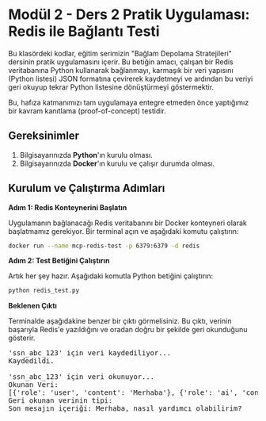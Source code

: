 # Modül 2 - Ders 2 Pratik Uygulaması: Redis ile Bağlantı Testi

Bu klasördeki kodlar, eğitim serimizin "Bağlam Depolama Stratejileri" dersinin pratik uygulamasını içerir. Bu betiğin amacı, çalışan bir Redis veritabanına Python kullanarak bağlanmayı, karmaşık bir veri yapısını (Python listesi) JSON formatına çevirerek kaydetmeyi ve ardından bu veriyi geri okuyup tekrar Python listesine dönüştürmeyi göstermektir.

Bu, hafıza katmanımızı tam uygulamaya entegre etmeden önce yaptığımız bir kavram kanıtlama (proof-of-concept) testidir.

## Gereksinimler

1.  Bilgisayarınızda **Python**'ın kurulu olması.
2.  Bilgisayarınızda **Docker**'ın kurulu ve çalışır durumda olması.

## Kurulum ve Çalıştırma Adımları

**Adım 1: Redis Konteynerini Başlatın**

Uygulamanın bağlanacağı Redis veritabanını bir Docker konteyneri olarak başlatmamız gerekiyor. Bir terminal açın ve aşağıdaki komutu çalıştırın:

```bash
docker run --name mcp-redis-test -p 6379:6379 -d redis
```

**Adım 2: Test Betiğini Çalıştırın**

Artık her şey hazır. Aşağıdaki komutla Python betiğini çalıştırın:

```bash
python redis_test.py
```

**Beklenen Çıktı**

Terminalde aşağıdakine benzer bir çıktı görmelisiniz. Bu çıktı, verinin başarıyla Redis'e yazıldığını ve oradan doğru bir şekilde geri okunduğunu gösterir.

<pre>
'ssn_abc_123' için veri kaydediliyor...
Kaydedildi.

'ssn_abc_123' için veri okunuyor...
Okunan Veri:
[{'role': 'user', 'content': 'Merhaba'}, {'role': 'ai', 'content': 'Merhaba, nasıl yardımcı olabilirim?'}]
Geri okunan verinin tipi: <class 'list'>
Son mesajın içeriği: Merhaba, nasıl yardımcı olabilirim?
</pre>
